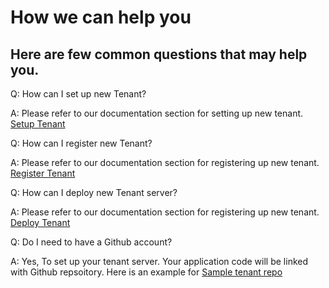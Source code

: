 # How we can help you

## Here are few common questions that may help you.

 Q: How can I set up new Tenant?
    
A: Please refer to our documentation section for setting up new tenant. [Setup Tenant]

Q: How can I register new Tenant?

A: Please refer to our documentation section for registering up new tenant. [Register Tenant]

Q: How can I deploy new Tenant server?

A: Please refer to our documentation section for registering up new tenant. [Deploy Tenant]

Q: Do I need to have a Github account?

A: Yes, To set up your tenant server. Your application code will be linked with Github repsoitory. Here is an example for [Sample tenant repo]


[//]: # (These are reference links used in markdown file)

[Setup Tenant]: <?path=docs/getting-started/setup-tenant/setup-tenant.md>

[Register Tenant]: <?path=docs/getting-started/setup-tenant/register-tenant.md>

[Deploy Tenant]: <?path=docs/getting-started/setup-tenant/deploy-tenant.md>

[Sample tenant repo]: <https://github.com/fiserv/sample-tenant>